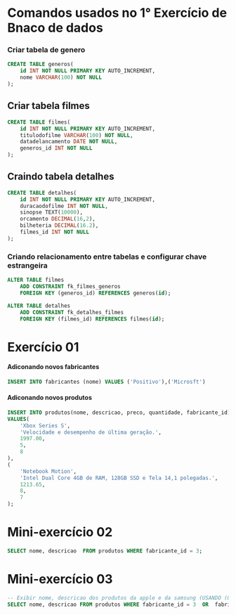 # Comandos usados no 1° Exercício de Bnaco de dados

### Criar tabela de genero

``` sql
CREATE TABLE generos(
    id INT NOT NULL PRIMARY KEY AUTO_INCREMENT,
    nome VARCHAR(100) NOT NULL
);
```

## Criar tabela filmes
``` sql
CREATE TABLE filmes(
    id INT NOT NULL PRIMARY KEY AUTO_INCREMENT,
    titulodofilme VARCHAR(100) NOT NULL,
    datadelancamento DATE NOT NULL,
    generos_id INT NOT NULL
);
```

## Craindo tabela detalhes
``` sql
CREATE TABLE detalhes(
    id INT NOT NULL PRIMARY KEY AUTO_INCREMENT,
    duracaodofilme INT NOT NULL,
    sinopse TEXT(10000),
    orcamento DECIMAL(16,2),
    bilheteria DECIMAL(16.2),
    filmes_id INT NOT NULL
);
```


### Criando relacionamento entre tabelas e configurar chave estrangeira

``` sql
ALTER TABLE filmes
    ADD CONSTRAINT fk_filmes_generos
    FOREIGN KEY (generos_id) REFERENCES generos(id);
```

``` sql
ALTER TABLE detalhes
    ADD CONSTRAINT fk_detalhes_filmes
    FOREIGN KEY (filmes_id) REFERENCES filmes(id);
```

# Exercício  01


#### Adiconando novos fabricantes
```sql
INSERT INTO fabricantes (nome) VALUES ('Positivo'),('Microsft')
```

#### Adiconando novos produtos 

```sql
INSERT INTO produtos(nome, descricao, preco, quantidade, fabricante_id)
VALUES(
    'Xbox Series S',
    'Velocidade e desempenho de última geração.',
    1997.00,
    5,
    8
), 
(
    'Notebook Motion',
    'Intel Dual Core 4GB de RAM, 128GB SSD e Tela 14,1 polegadas.',
    1213.65,
    8,
    7
);
```

# Mini-exercício 02

```sql
SELECT nome, descricao  FROM produtos WHERE fabricante_id = 3;
```

# Mini-exercício 03

```sql
-- Exibir nome, descricao dos produtos da apple e da samsung (USANDO (OU))
SELECT nome, descricao FROM produtos WHERE fabricante_id = 3  OR  fabricante_id = 5
```
